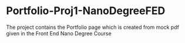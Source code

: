 # Portfolio-Proj1-NanoDegreeFED
The project contains the Portfolio page which is created from mock pdf given in the Front End Nano Degree Course
